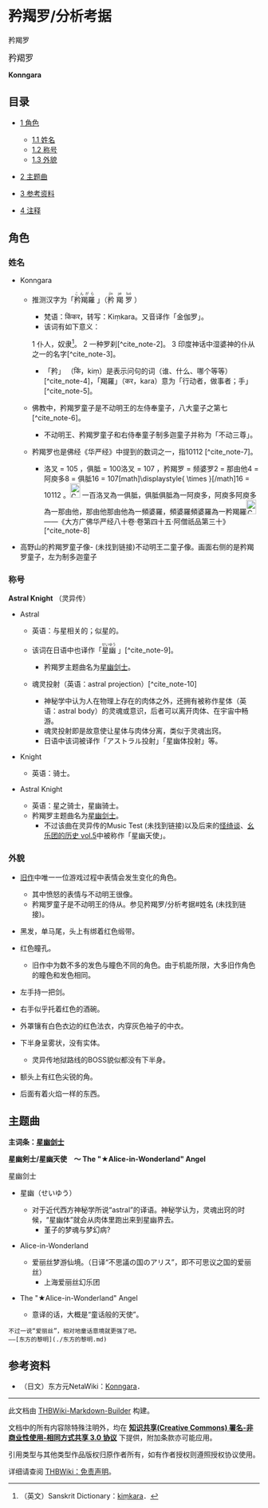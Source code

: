 # 矜羯罗/分析考据

<!-- source html: G:\repos\THBWiki-Markdown-Builder\THBWikiMarkdown\Temp\main\7\74\ns0%3A%E7%9F%9C%E7%BE%AF%E7%BD%97%2F%E5%88%86%E6%9E%90%E8%80%83%E6%8D%AE.html -->

矜羯罗

  
<big>矜羯罗</big>
  
  
 **Konngara** 
  


## 目录

- [1 角色](#角色)

  - [1.1 姓名](#姓名)
  - [1.2 称号](#称号)
  - [1.3 外貌](#外貌)



- [2 主题曲](#主题曲)
- [3 参考资料](#参考资料)
- [4 注释](#注释)





## 角色

### 姓名
- Konngara
  - 推测汉字为「<ruby lang="ja"><rb>矜羯羅</rb><rp> (</rp><rt>こんがら</rt><rp>) </rp></ruby>
」（<ruby><rb>矜</rb><rp> (</rp><rt>jīn</rt><rp>) </rp></ruby>
<ruby><rb>羯</rb><rp> (</rp><rt>jié</rt><rp>) </rp></ruby>
<ruby><rb>罗</rb><rp> (</rp><rt>luó</rt><rp>) </rp></ruby>
）
    - 梵语：किंकर，转写：Kiṃkara。又音译作「金伽罗」。
    - 该词有如下意义：

    1 仆人，奴隶[^cite_note-1]。
    2 一种罗刹[^cite_note-2]。
    3 印度神话中湿婆神的仆从之一的名字[^cite_note-3]。

    - 「矜」 （किं，kiṃ）是表示问句的词（谁、什么、哪个等等）[^cite_note-4]，「羯羅」（कर，kara）意为「行动者，做事者；手」[^cite_note-5]。

  - 佛教中，矜羯罗童子是不动明王的左侍奉童子，八大童子之第七[^cite_note-6]。
    - 不动明王、矜羯罗童子和右侍奉童子制多迦童子并称为「不动三尊」。

  - 矜羯罗也是佛经《华严经》中提到的数词之一，指10112
[^cite_note-7]。
    - 洛叉 = 105
，俱胝 = 100洛叉 = 107
，矜羯罗 = 频婆罗2
 = 那由他4
 = 阿庾多8
 = 俱胝16
 = 107[math]\displaystyle{ \times }[/math]16
 = 10112
。<img alt="Corner bracket left sh1.svg" src="https://upload.wikimedia.org/wikipedia/commons/thumb/a/a7/Corner_bracket_left_sh1.svg/langzh-20px-Corner_bracket_left_sh1.svg.png" decoding="async" loading="lazy" width="20" height="29" srcset="https://upload.wikimedia.org/wikipedia/commons/thumb/a/a7/Corner_bracket_left_sh1.svg/langzh-30px-Corner_bracket_left_sh1.svg.png 1.5x, https://upload.wikimedia.org/wikipedia/commons/thumb/a/a7/Corner_bracket_left_sh1.svg/langzh-40px-Corner_bracket_left_sh1.svg.png 2x" data-file-width="220" data-file-height="320">
一百洛叉為一俱胝，俱胝俱胝為一阿庾多，阿庾多阿庾多為一那由他，那由他那由他為一頻婆羅，頻婆羅頻婆羅為一矜羯羅<img alt="Corner bracket right sh1.svg" src="https://upload.wikimedia.org/wikipedia/commons/thumb/d/d4/Corner_bracket_right_sh1.svg/langzh-20px-Corner_bracket_right_sh1.svg.png" decoding="async" loading="lazy" width="20" height="29" srcset="https://upload.wikimedia.org/wikipedia/commons/thumb/d/d4/Corner_bracket_right_sh1.svg/langzh-30px-Corner_bracket_right_sh1.svg.png 1.5x, https://upload.wikimedia.org/wikipedia/commons/thumb/d/d4/Corner_bracket_right_sh1.svg/langzh-40px-Corner_bracket_right_sh1.svg.png 2x" data-file-width="220" data-file-height="320">
——《大方广佛华严经八十卷·卷第四十五·阿僧祇品第三十》[^cite_note-8]



- [](./文件-高野山的矜羯罗童子像.png.md)高野山的矜羯罗童子像-  (未找到链接)不动明王二童子像。画面右侧的是矜羯罗童子，左为制多迦童子


### 称号
  
 **Astral Knight** （灵异传）
  

- Astral
  - 英语：与星相关的；似星的。
  - 该词在日语中也译作「<ruby lang="ja"><rb>星幽</rb><rp> (</rp><rt>せいゆう</rt><rp>) </rp></ruby>
」[^cite_note-9]。
    - 矜羯罗主题曲名为[星幽剑士](./星幽剑士.md)。

  - 魂灵投射（英语：astral projection）[^cite_note-10]
    - 神秘学中认为人在物理上存在的肉体之外，还拥有被称作星体（英语：astral body）的灵魂或意识，后者可以离开肉体、在宇宙中畅游。
    - 魂灵投射即是故意使让星体与肉体分离，类似于灵魂出窍。
    - 日语中该词被译作「アストラル投射」「星幽体投射」等。


- Knight
  - 英语：骑士。

- Astral Knight
  - 英语：星之骑士，星幽骑士。
  - 矜羯罗主题曲名为[星幽剑士](./星幽剑士.md)。
    - 不过该曲在灵异传的Music Test (未找到链接)以及后来的[怪绮谈](./怪绮谈.md)、[幺乐团的历史 vol.5](./幺乐团的历史_vol.5.md)中被称作「星幽天使」。




### 外貌
- [旧作](./旧作.md#旧作)中唯一一位游戏过程中表情会发生变化的角色。
  - 其中愤怒的表情与不动明王很像。
  - 矜羯罗童子是不动明王的侍从。参见矜羯罗/分析考据#姓名 (未找到链接)。

- 黑发，单马尾，头上有绑着红色缎带。
- 红色瞳孔。
  - 旧作中为数不多的发色与瞳色不同的角色。由于机能所限，大多旧作角色的瞳色和发色相同。

- 左手持一把剑。
- 右手似乎托着红色的酒碗。
- 外罩镶有白色衣边的红色法衣，内穿灰色袖子的中衣。
- 下半身呈雾状，没有实体。
  - 灵异传地狱路线的BOSS貌似都没有下半身。

- 额头上有红色尖锐的角。
- 后面有着火焰一样的东西。


## 主题曲
  
 **主词条：[星幽剑士](./星幽剑士.md)** 
  
  
 **星幽剣士/星幽天使　～ The "★Alice-in-Wonderland" Angel** 
  
星幽剑士
  

- 星幽（せいゆう）
  - 对于近代西方神秘学所说“astral”的译语。神秘学认为，灵魂出窍的时候，“星幽体”就会从肉体里跑出来到星幽界去。
    - 堇子的梦魂与梦幻病?


- Alice-in-Wonderland
  - 爱丽丝梦游仙境。（日译“不思議の国のアリス”，即不可思议之国的爱丽丝）
    - 上海爱丽丝幻乐团


- The "★Alice-in-Wonderland" Angel
  - 意译的话，大概是“童话般的天使”。


```
不过一说“爱丽丝”，相对地童话意境就更强了吧。  
——[东方的黎明](./东方的黎明.md)
```


## 参考资料
- （日文）东方元NetaWiki：[Konngara](https://seesaawiki.jp/toho-motoneta_2nd/d/Konngara)．


[^cite_note-1]: （英文）Sanskrit Dictionary：[kiṃkara](http://sanskritdictionary.com/kiṃkara/56614/1)．





---

此文档由 [THBWiki-Markdown-Builder](https://github.com/Delsin-Yu/THBWiki-Markdown-Builder) 构建。

文档中的所有内容除特殊注明外，均在 [**知识共享(Creative Commons) 署名-非商业性使用-相同方式共享 3.0 协议**](https://creativecommons.org/licenses/by-sa/3.0/deed.zh-hans) 下提供，附加条款亦可能应用。

引用类型与其他类型作品版权归原作者所有，如有作者授权则遵照授权协议使用。

详细请查阅 [THBWiki：免责声明](https://thbwiki.cc/THBWiki:%E5%85%8D%E8%B4%A3%E5%A3%B0%E6%98%8E)。


